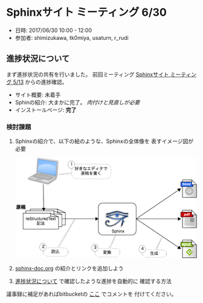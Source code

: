Sphinxサイト ミーティング 6/30
===============================
* 日時: 2017/06/30 10:00 - 12:00
* 参加者: shimizukawa, tk0miya, usaturn, r_rudi


進捗状況について
-----------------
まず進捗状況の共有を行いました。
前回ミーティング [Sphinxサイト ミーティング 5/13](meeting-0513.html)
からの進捗確認。

* サイト概要: 未着手
* Sphinの紹介: 大まかに完了。 *肉付けと見直しが必要*
* インストールページ: **完了**

<!--
公式ドキュメント翻訳については省略
-->


### 検討課題

1. Sphinxの紹介で、以下の絵のような、Sphinxの全体像を
   表すイメージ図が必要

   ![sphinx-flow.png](sphinx-flow.png "入力から出力までの全体像、名称")

2. [sphinx-doc.org] の紹介とリンクを追加しよう

3. [進捗状況について](#進捗状況について) で確認したような進捗を自動的に
   確認する方法

議事録に補足があればbitbucketの
[ここ](https://bitbucket.org/user/path) でコメントを
付けてください。

[sphinx-doc.org]: http://sphinx-doc.org/
